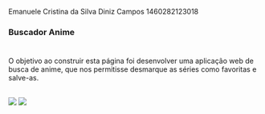 Emanuele Cristina da Silva Diniz Campos
1460282123018


 <h3 align=> Buscador Anime </h3>
   
   # 

O objetivo ao construir esta página foi desenvolver uma aplicação web de busca de anime, que nos permitisse
desmarque as séries como favoritas e salve-as.



<br>

<img src="https://user-images.githubusercontent.com/88864112/204153696-dafb70a4-ff8a-48fb-b892-fa067bc277a4.png" >
<img src="https://user-images.githubusercontent.com/88864112/204153699-3c375b8d-2dc4-4920-b0be-dde40cdafbc3.png" >


